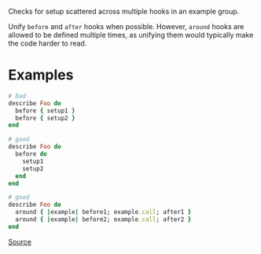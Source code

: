 
Checks for setup scattered across multiple hooks in an example group.

Unify `before` and `after` hooks when possible.
However, `around` hooks are allowed to be defined multiple times,
as unifying them would typically make the code harder to read.

# Examples

```ruby
# bad
describe Foo do
  before { setup1 }
  before { setup2 }
end

# good
describe Foo do
  before do
    setup1
    setup2
  end
end

# good
describe Foo do
  around { |example| before1; example.call; after1 }
  around { |example| before2; example.call; after2 }
end
```

[Source](http://www.rubydoc.info/gems/rubocop/RuboCop/Cop/RSpec/ScatteredSetup)